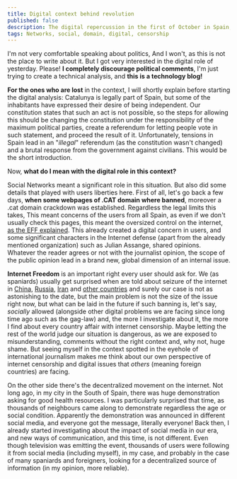```yaml
---
title: Digital context behind revolution
published: false
description: The digital repercussion in the first of October in Spain, and how this makes me wonder about international internet censorship and digital rights issues.  
tags: Networks, social, domain, digital, censorship 
---
```


I'm not very comfortable speaking about politics, And I won't, as this is not the place to write about it. But I got very interested in the digital role of yesterday. Please! **I completely discourage political comments**, I'm just trying to create a technical analysis, and **this is a technology blog!**

**For the ones who are lost** in the context, I will shortly explain before starting the digital analysis: Catalunya is legally part of Spain, but some of the inhabitants have expressed their desire of being independent. Our constitution states that such an act is not possible, so the steps for allowing this should be changing the constitution under the responsibility of the maximum political parties, create a referendum for letting people vote in such statement, and proceed the result of it. Unfortunately, tensions in Spain lead in an "_illegal_" referendum (as the constitution wasn't changed) and a brutal response from the government against civilians. This would be the short introduction.

Now, **what do I mean with the digital role in this context?**

Social Networks meant a significant role in this situation. But also did some details that played with users liberties here. First of all, let's go back a few days, **when some webpages of .CAT domain where banned**, moreover a .cat domain crackdown was established. Regardless the legal limits this takes, This meant concerns of the users from all Spain, as even if we don't usually check this pages, this meant the oversized control on the internet, [as the EFF explained](https://www.eff.org/es/deeplinks/2017/09/cat-domain-casualty-catalonian-independence-crackdown). This already created a digital concern in users, and some significant characters in the Internet defense (apart from the already mentioned organization) such as Julian Assange, shared opinions. Whatever the reader agrees or not with the journalist opinion, the scope of the public opinion lead in a brand new, global dimension of an internal issue. 

**Internet Freedom** is an important right every user should ask for. We (as spaniards) usually get surprised when are told about seizure of the internet in [China](http://12mars.rsf.org/2014-en/2014/03/10/china-electronic-great-wall-getting-taller/), [Russia](http://12mars.rsf.org/2014-en/2014/03/11/russia-repression-from-the-top-down/), [Iran](http://hyperakt.com/items/archived/iran-censorship-infographic/) and [other countries](http://12mars.rsf.org/2014-en/) and surely our case is not as astonishing to the date, but the main problem is not the size of the issue right now, but what can be laid in the future if such banning is, let's say, _socially_ allowed (alongside other digital problems we are facing since long time ago such as the gag-law) and, the more I investigate about it, the more I find about every country affair with internet censorship. Maybe letting the rest of the world judge our situation is dangerous, as we are exposed to misunderstanding, comments without the right context and, why not, huge shame. But seeing myself in the context spotted in the eyehole of international journalism makes me think about our own perspective of internet censorship and digital issues that _others_ (meaning foreign countries) are facing.

On the other side there's the decentralized movement on the internet. Not long ago, in my city in the South of Spain, there was huge demonstration asking for good health resources. I was particularly surprised that time, as thousands of neighbours came along to demonstrate regardless the age or social condition. Apparently the demonstration was announced in different social media, and everyone got the message, literally everyone! Back then, I already started investigating about the impact of social media in our era, and new ways of communication, and this time, is not different. Even though television was emitting the event, thousands of users were following it from social media (including myself), in my case, and probably in the case of many spaniards and foreigners, looking for a decentralized source of information (in my opinion, more reliable). 
